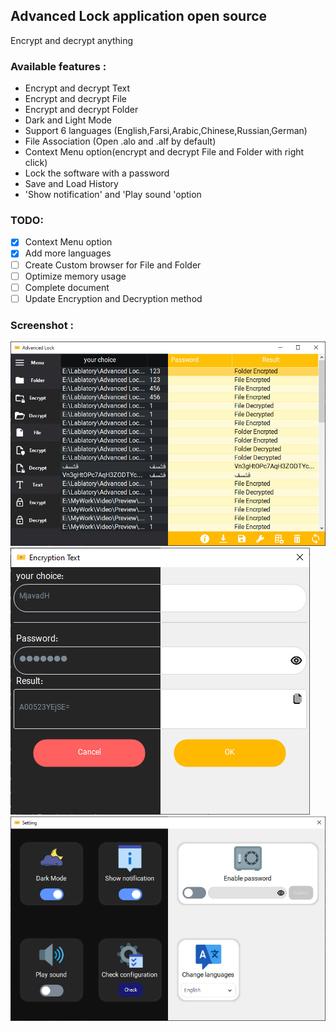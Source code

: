 ## Advanced Lock application open source
Encrypt and decrypt anything
### Available features :

- Encrypt and decrypt Text
- Encrypt and decrypt File
- Encrypt and decrypt Folder
- Dark and Light Mode
- Support 6 languages (English,Farsi,Arabic,Chinese,Russian,German)
- File Association (Open .alo and .alf by default)
- Context Menu option(encrypt and decrypt File and Folder with right click)
- Lock the software with a password
- Save and Load History
- 'Show notification' and 'Play sound 'option

### TODO:
- [x] Context Menu option
- [x] Add more languages
- [ ] Create Custom browser for File and Folder
- [ ] Optimize memory usage
- [ ] Complete document
- [ ] Update Encryption and Decryption method 

### Screenshot :
[![MainPage][MainPage]][MainPage]
[![EDPage][EDPage]][EDPage]
[![SettingsPage][SettingsPage]][SettingsPage]


[MainPage]: https://github.com/MjavadH/Advanced-Lock/blob/master/Screenshot/MainPage.jpg "MainPage"
[EDPage]: https://github.com/MjavadH/Advanced-Lock/blob/master/Screenshot/EDPage.jpg "EDPage"
[SettingsPage]: https://github.com/MjavadH/Advanced-Lock/blob/master/Screenshot/SettingsPage.jpg "SettingsPage"
